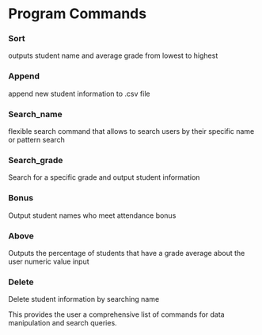 # Program Commands

### Sort
outputs student name and average grade from lowest to highest

### Append
append new student information to .csv file

### Search_name
flexible search command that allows to search users by their specific name or pattern search

### Search_grade
Search for a specific grade and output student information

### Bonus
Output student names who meet attendance bonus

### Above
Outputs the percentage of students that have a grade average about the user numeric value input

### Delete
Delete student information by searching name

This provides the user a comprehensive list of commands for data manipulation and search queries.
